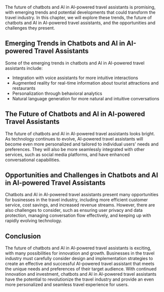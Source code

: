 
The future of chatbots and AI in AI-powered travel assistants is promising, with emerging trends and potential developments that could transform the travel industry. In this chapter, we will explore these trends, the future of chatbots and AI in AI-powered travel assistants, and the opportunities and challenges they present.

Emerging Trends in Chatbots and AI in AI-powered Travel Assistants
------------------------------------------------------------------

Some of the emerging trends in chatbots and AI in AI-powered travel assistants include:

* Integration with voice assistants for more intuitive interactions
* Augmented reality for real-time information about tourist attractions and restaurants
* Personalization through behavioral analytics
* Natural language generation for more natural and intuitive conversations

The Future of Chatbots and AI in AI-powered Travel Assistants
-------------------------------------------------------------

The future of chatbots and AI in AI-powered travel assistants looks bright. As technology continues to evolve, AI-powered travel assistants will become even more personalized and tailored to individual users' needs and preferences. They will also be more seamlessly integrated with other services, such as social media platforms, and have enhanced conversational capabilities.

Opportunities and Challenges in Chatbots and AI in AI-powered Travel Assistants
-------------------------------------------------------------------------------

Chatbots and AI in AI-powered travel assistants present many opportunities for businesses in the travel industry, including more efficient customer service, cost savings, and increased revenue streams. However, there are also challenges to consider, such as ensuring user privacy and data protection, managing conversation flow effectively, and keeping up with rapidly evolving technology.

Conclusion
----------

The future of chatbots and AI in AI-powered travel assistants is exciting, with many possibilities for innovation and growth. Businesses in the travel industry must carefully consider design and implementation strategies to create an effective and successful AI-powered travel assistant that meets the unique needs and preferences of their target audience. With continued innovation and investment, chatbots and AI in AI-powered travel assistants have the potential to revolutionize the travel industry and provide an even more personalized and seamless travel experience for users.
